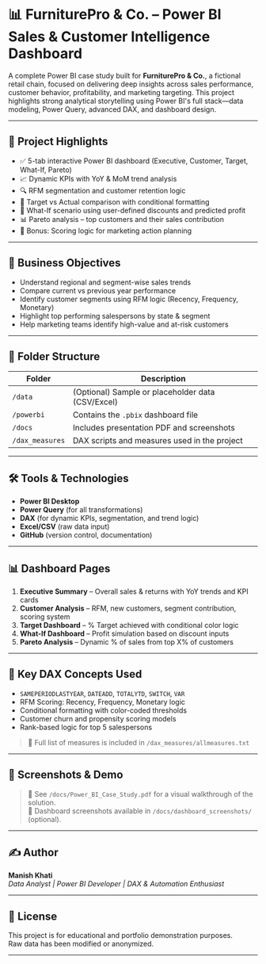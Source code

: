 # 📊 FurniturePro & Co. – Power BI Sales & Customer Intelligence Dashboard

A complete Power BI case study built for **FurniturePro & Co.**, a fictional retail chain, focused on delivering deep insights across sales performance, customer behavior, profitability, and marketing targeting. This project highlights strong analytical storytelling using Power BI's full stack—data modeling, Power Query, advanced DAX, and dashboard design.

---

## 🚀 Project Highlights

- ✅ 5-tab interactive Power BI dashboard (Executive, Customer, Target, What-If, Pareto)
- 📈 Dynamic KPIs with YoY & MoM trend analysis
- 🔍 RFM segmentation and customer retention logic
- 🎯 Target vs Actual comparison with conditional formatting
- 🧪 What-If scenario using user-defined discounts and predicted profit
- 📊 Pareto analysis – top customers and their sales contribution
- 🧠 Bonus: Scoring logic for marketing action planning

---

## 🧠 Business Objectives

- Understand regional and segment-wise sales trends
- Compare current vs previous year performance
- Identify customer segments using RFM logic (Recency, Frequency, Monetary)
- Highlight top performing salespersons by state & segment
- Help marketing teams identify high-value and at-risk customers

---

## 📁 Folder Structure

| Folder              | Description |
|---------------------|-------------|
| `/data`             | (Optional) Sample or placeholder data (CSV/Excel) |
| `/powerbi`          | Contains the `.pbix` dashboard file |
| `/docs`             | Includes presentation PDF and screenshots |
| `/dax_measures`     | DAX scripts and measures used in the project |

---

## 🛠 Tools & Technologies

- **Power BI Desktop**
- **Power Query** (for all transformations)
- **DAX** (for dynamic KPIs, segmentation, and trend logic)
- **Excel/CSV** (raw data input)
- **GitHub** (version control, documentation)

---

## 📊 Dashboard Pages

1. **Executive Summary** – Overall sales & returns with YoY trends and KPI cards  
2. **Customer Analysis** – RFM, new customers, segment contribution, scoring system  
3. **Target Dashboard** – % Target achieved with conditional color logic  
4. **What-If Dashboard** – Profit simulation based on discount inputs  
5. **Pareto Analysis** – Dynamic % of sales from top X% of customers

---

## 💬 Key DAX Concepts Used

- `SAMEPERIODLASTYEAR`, `DATEADD`, `TOTALYTD`, `SWITCH`, `VAR`
- RFM Scoring: Recency, Frequency, Monetary logic
- Conditional formatting with color-coded thresholds
- Customer churn and propensity scoring models
- Rank-based logic for top 5 salespersons

> 📂 Full list of measures is included in `/dax_measures/allmeasures.txt`

---

## 📌 Screenshots & Demo

> 📄 See `/docs/Power_BI_Case_Study.pdf` for a visual walkthrough of the solution.  
> 📸 Dashboard screenshots available in `/docs/dashboard_screenshots/` (optional).

---

## ✍️ Author

**Manish Khati**  
_Data Analyst | Power BI Developer | DAX & Automation Enthusiast_

---

## 📝 License

This project is for educational and portfolio demonstration purposes.  
Raw data has been modified or anonymized.

---

